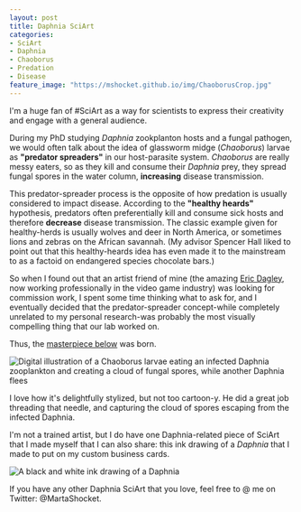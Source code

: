 ```yaml
---
layout: post
title: Daphnia SciArt
categories:
- SciArt
- Daphnia
- Chaoborus
- Predation
- Disease
feature_image: "https://mshocket.github.io/img/ChaoborusCrop.jpg"
---
```


I'm a huge fan of #SciArt as a way for scientists to express their creativity and engage with a general audience.

During my PhD studying _Daphnia_ zookplanton hosts and a fungal pathogen, we would often talk about the idea of glassworm midge (_Chaoborus_) larvae as **"predator spreaders"** in our host-parasite system. _Chaoborus_ are really messy eaters, so as they kill and consume their _Daphnia_ prey, they spread fungal spores in the water column, **increasing** disease transmission. 

This predator-spreader process is the opposite of how predation is usually considered to impact disease. According to the **"healthy heards"** hypothesis, predators often preferentially kill and consume sick hosts and therefore **decrease** disease transmission. The classic example given for healthy-herds is usually wolves and deer in North America, or sometimes lions and zebras on the African savannah. (My advisor Spencer Hall liked to point out that this healthy-heards idea has even made it to the mainstream to as a factoid on endangered species chocolate bars.)

So when I found out that an artist friend of mine (the amazing [Eric Dagley](https://www.deviantart.com/boyfugly), now working professionally in the video game industry) was looking for commission work, I spent some time thinking what to ask for, and I eventually decided that the predator-spreader concept-while completely unrelated to my personal research-was probably the most visually compelling thing that our lab worked on. 

Thus, the [masterpiece below](https://www.deviantart.com/boyfugly/art/Glassworm-v-s-Daphnia-527518099) was born.

![Digital illustration of a Chaoborus larvae eating an infected Daphnia zooplankton and creating a cloud of fungal spores, while another Daphnia flees](https://mshocket.github.io/img/Chaoborus.jpg)

I love how it's delightfully stylized, but not too cartoon-y. He did a great job threading that needle, and capturing the cloud of spores escaping from the infected Daphnia.

I'm not a trained artist, but I do have one Daphnia-related piece of SciArt that I made myself that I can also share: this ink drawing of a _Daphnia_ that I made to put on my custom business cards.

![A black and white ink drawing of a Daphnia](https://mshocket.github.io/img/DaphniaSketch.jpg)

If you have any other Daphnia SciArt that you love, feel free to @ me on Twitter: @MartaShocket. 